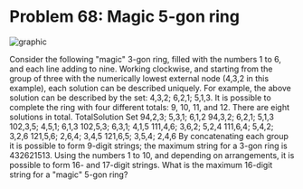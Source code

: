 # Problem 68: Magic 5-gon ring

![graphic](img068.gif)

Consider the following "magic" 3-gon ring, filled with the numbers 1 to
6, and each line adding to nine. Working clockwise, and starting from
the group of three with the numerically lowest external node (4,3,2 in
this example), each solution can be described uniquely. For example, the
above solution can be described by the set: 4,3,2; 6,2,1; 5,1,3. It is
possible to complete the ring with four different totals: 9, 10, 11, and
12. There are eight solutions in total. TotalSolution Set 94,2,3; 5,3,1;
6,1,2 94,3,2; 6,2,1; 5,1,3 102,3,5; 4,5,1; 6,1,3 102,5,3; 6,3,1; 4,1,5
111,4,6; 3,6,2; 5,2,4 111,6,4; 5,4,2; 3,2,6 121,5,6; 2,6,4; 3,4,5
121,6,5; 3,5,4; 2,4,6 By concatenating each group it is possible to form
9-digit strings; the maximum string for a 3-gon ring is 432621513. Using
the numbers 1 to 10, and depending on arrangements, it is possible to
form 16- and 17-digit strings. What is the maximum 16-digit string for a
"magic" 5-gon ring?
